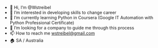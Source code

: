 - 👋 Hi, I’m @Wstreibel
- 👀 I’m interested in developing skills to change career
- 🌱 I’m currently learning Python in Coursera (Google IT Automation with Python Professional Certificate)
- 💞️ I’m looking for a company to guide me through this process
- 📫 How to reach me wstreibel@gmail.com
- 🏠 SA / Australia
<!---
Wstreibel/Wstreibel is a ✨ special ✨ repository because its `README.md` (this file) appears on your GitHub profile.
You can click the Preview link to take a look at your changes.
--->
